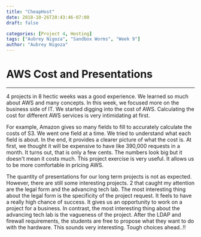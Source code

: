 ```yaml
---
title: "CheapHost"
date: 2018-10-26T20:43:46-07:00
draft: false

categories: [Project 4, Hosting]
tags: ["Aubrey Nigoza", "Sandbox Worms", "Week 9"]
author: "Aubrey Nigoza"
---
```


# AWS Cost and Presentations #

----------

4 projects in 8 hectic weeks was a good experience. We learned so much about AWS and many concepts. In this week, we focused more on the business side of IT. We started digging into the cost of AWS. Calculating the cost for different AWS services is very intimidating at first. 

For example, Amazon gives so many fields to fill to accurately calculate the costs of S3. We went one field at a time. We tried to understand what each field is about. In the end, it provides a clearer picture of what the cost is. At first, we thought it will be expensive to have like 390,000 requests in a month. It turns out, that is only a few cents. The numbers look big but it doesn't mean it costs much. This project exercise is very useful. It allows us to be more comfortable in pricing AWS. 

The quantity of presentations for our long term projects is not as expected. However, there are still some interesting projects. 2 that caught my attention are the legal form and the advancing tech lab. The most interesting thing about the legal form is the specificity of the project request. It feels to have a really high chance of success. It gives us an opportunity to work on a project for a business. In contrast, the most interesting thing about the advancing tech lab is the vagueness of the project. After the LDAP and firewall requirements, the students are free to propose what they want to do with the hardware. This sounds very interesting. Tough choices ahead..!! 
